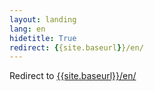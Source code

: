 ```yaml
---
layout: landing
lang: en
hidetitle: True
redirect: {{site.baseurl}}/en/
---
```


Redirect to [{{site.baseurl}}/en/](/en)
